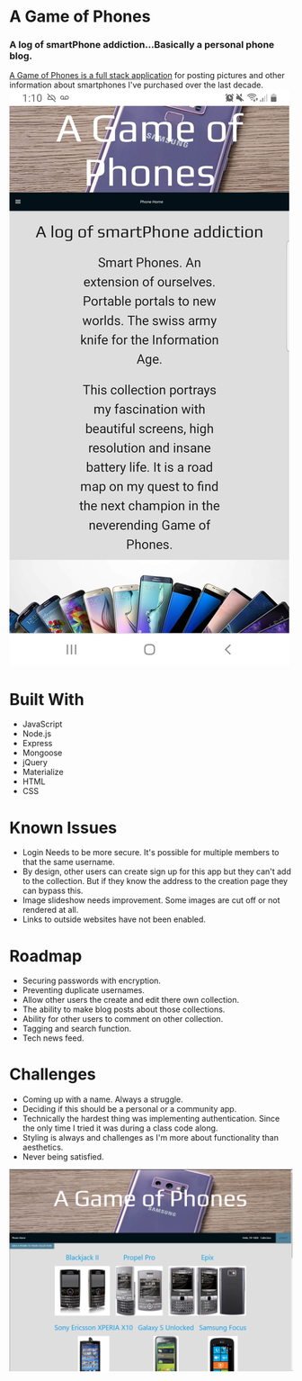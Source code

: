 # A Game of Phones
### A log of smartPhone addiction...Basically a personal phone blog. 
[A Game of Phones is a full stack application](https://the-phone-book.herokuapp.com/) for posting pictures and other information about smartphones I've purchased over the last decade.
![](https://github.com/TR-1000/Phone_Book/blob/master/Screenshot_20190811-131028_Chrome.jpg?)

# Built With
* JavaScript
* Node.js
* Express
* Mongoose
* jQuery
* Materialize
* HTML
* CSS

# Known Issues
* Login Needs to be more secure. It's possible for multiple members to that the same username.
* By design, other users can create sign up for this app but they can't add to the collection. But if they know the address to the creation page they can bypass this.
* Image slideshow needs improvement. Some images are cut off or not rendered at all.
* Links to outside websites have not been enabled.

# Roadmap
* Securing passwords with encryption.
* Preventing duplicate usernames.
* Allow other users the create and edit there own collection.
* The ability to make blog posts about those collections.
* Ability for other users to comment on other collection.
* Tagging and search function.
* Tech news feed.

# Challenges
* Coming up with a name. Always a struggle.
* Deciding if this should be a personal or a community app.
* Technically the hardest thing was implementing authentication. Since the only time I tried it was during a class code along.
* Styling is always and challenges as I'm more about functionality than aesthetics.
* Never being satisfied.

![](https://github.com/TR-1000/Phone_Book/blob/master/a_game_of_phones.png)
